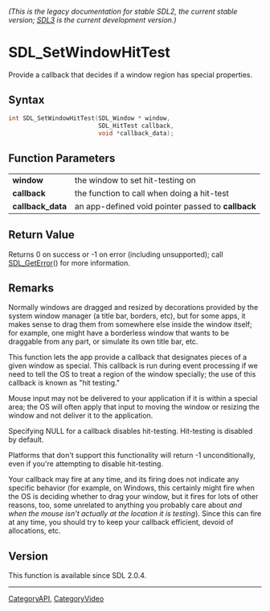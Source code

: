 ###### (This is the legacy documentation for stable SDL2, the current stable version; [SDL3](https://wiki.libsdl.org/SDL3/) is the current development version.)
# SDL_SetWindowHitTest

Provide a callback that decides if a window region has special properties.

## Syntax

```c
int SDL_SetWindowHitTest(SDL_Window * window,
                         SDL_HitTest callback,
                         void *callback_data);

```

## Function Parameters

|                       |                                                    |
| --------------------- | -------------------------------------------------- |
| **window**            | the window to set hit-testing on                   |
| **callback**          | the function to call when doing a hit-test         |
| **callback_data**     | an app-defined void pointer passed to **callback** |

## Return Value

Returns 0 on success or -1 on error (including unsupported); call
[SDL_GetError](SDL_GetError)() for more information.

## Remarks

Normally windows are dragged and resized by decorations provided by the
system window manager (a title bar, borders, etc), but for some apps, it
makes sense to drag them from somewhere else inside the window itself; for
example, one might have a borderless window that wants to be draggable from
any part, or simulate its own title bar, etc.

This function lets the app provide a callback that designates pieces of a
given window as special. This callback is run during event processing if we
need to tell the OS to treat a region of the window specially; the use of
this callback is known as "hit testing."

Mouse input may not be delivered to your application if it is within a
special area; the OS will often apply that input to moving the window or
resizing the window and not deliver it to the application.

Specifying NULL for a callback disables hit-testing. Hit-testing is
disabled by default.

Platforms that don't support this functionality will return -1
unconditionally, even if you're attempting to disable hit-testing.

Your callback may fire at any time, and its firing does not indicate any
specific behavior (for example, on Windows, this certainly might fire when
the OS is deciding whether to drag your window, but it fires for lots of
other reasons, too, some unrelated to anything you probably care about _and
when the mouse isn't actually at the location it is testing_). Since this
can fire at any time, you should try to keep your callback efficient,
devoid of allocations, etc.

## Version

This function is available since SDL 2.0.4.

----
[CategoryAPI](CategoryAPI), [CategoryVideo](CategoryVideo)

